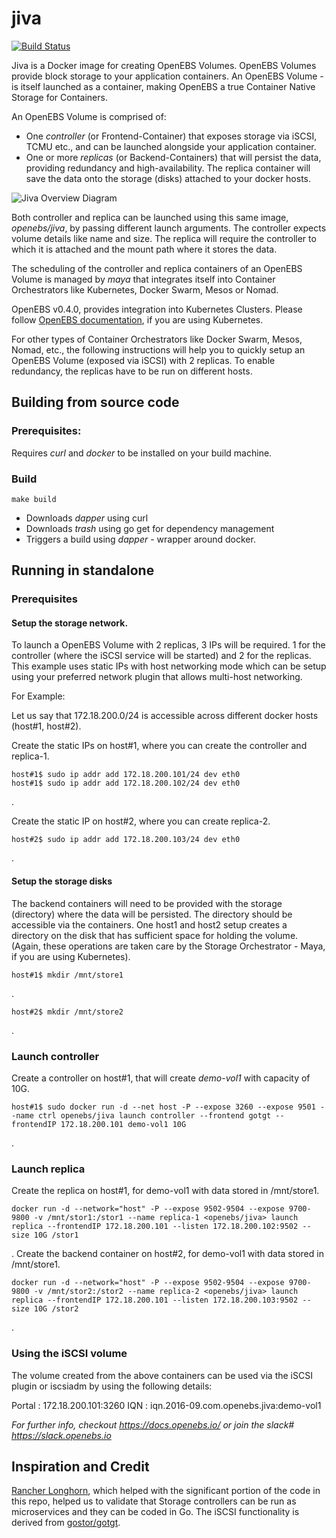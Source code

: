 # jiva

[![Build Status](https://travis-ci.org/openebs/jiva.svg?branch=master)](https://travis-ci.org/openebs/jiva)

Jiva is a Docker image for creating OpenEBS Volumes. OpenEBS Volumes provide block storage to your application containers. An OpenEBS Volume - is itself launched as a container, making OpenEBS a true Container Native Storage for Containers.


An OpenEBS Volume is comprised of:
- One *controller* (or Frontend-Container) that exposes storage via iSCSI, TCMU etc., and can be launched alongside your application container.
- One or more *replicas* (or Backend-Containers) that will persist the data, providing redundancy and high-availability. The replica container will save the data onto the storage (disks) attached to your docker hosts.

![Jiva Overview Diagram](https://github.com/openebs/openebs/blob/master/documentation/source/_static/JivaExample.png)

Both controller and replica can be launched using this same image, *openebs/jiva*, by passing different launch arguments. The controller expects volume details like name and size. The replica will require the controller to which it is attached and the mount path where it stores the data.

The scheduling of the controller and replica containers of an OpenEBS Volume is managed by *maya* that integrates itself into Container Orchestrators like Kubernetes, Docker Swarm, Mesos or Nomad. 

OpenEBS v0.4.0, provides integration into Kubernetes Clusters. Please follow [OpenEBS documentation](https://docs.openebs.io/), if you are using Kubernetes.

For other types of Container Orchestrators like Docker Swarm, Mesos, Nomad, etc., the following instructions will help you to quickly setup an OpenEBS Volume (exposed via iSCSI) with 2 replicas. To enable redundancy, the replicas have to be run on different hosts.

## Building from source code

### Prerequisites:

Requires *curl* and *docker* to be installed on your build machine. 

### Build

`make build`

- Downloads *dapper* using curl
- Downloads *trash* using go get for dependency management
- Triggers a build using *dapper* - wrapper around docker.


## Running in standalone

### Prerequisites

#### Setup the storage network.

To launch a OpenEBS Volume with 2 replicas, 3 IPs will be required. 1 for the controller (where the iSCSI service will be started) and 2 for the replicas. This example uses static IPs with host networking mode which can be setup using your preferred network plugin that allows multi-host networking.

For Example:

Let us say that 172.18.200.0/24 is accessible across different docker hosts (host#1, host#2).

Create the static IPs on host#1, where you can create the controller and replica-1.

```
host#1$ sudo ip addr add 172.18.200.101/24 dev eth0
host#1$ sudo ip addr add 172.18.200.102/24 dev eth0
```
.

Create the static IP on host#2, where you can create replica-2.

```
host#2$ sudo ip addr add 172.18.200.103/24 dev eth0
```

.
#### Setup the storage disks

The backend containers will need to be provided with the storage (directory) where the data will be persisted. The directory should be accessible via the containers. One host1 and host2 setup creates a directory on the disk that has sufficient space for holding the volume. (Again, these operations are taken care by the Storage Orchestrator - Maya, if you are using Kubernetes).

```
host#1$ mkdir /mnt/store1
```
.
```
host#2$ mkdir /mnt/store2
```

.
### Launch controller

Create a controller on host#1, that will create *demo-vol1* with capacity of 10G.

```
host#1$ sudo docker run -d --net host -P --expose 3260 --expose 9501 --name ctrl openebs/jiva launch controller --frontend gotgt --frontendIP 172.18.200.101 demo-vol1 10G
```

.
### Launch replica


Create the replica on host#1, for demo-vol1 with data stored in /mnt/store1.

```
docker run -d --network="host" -P --expose 9502-9504 --expose 9700-9800 -v /mnt/stor1:/stor1 --name replica-1 <openebs/jiva> launch replica --frontendIP 172.18.200.101 --listen 172.18.200.102:9502 --size 10G /stor1
```
.
Create the backend container on host#2, for demo-vol1 with data stored in /mnt/store1.

```
docker run -d --network="host" -P --expose 9502-9504 --expose 9700-9800 -v /mnt/stor2:/stor2 --name replica-2 <openebs/jiva> launch replica --frontendIP 172.18.200.101 --listen 172.18.200.103:9502 --size 10G /stor2
```
.
### Using the iSCSI volume

The volume created from the above containers can be used via the iSCSI plugin or iscsiadm by using the following details:

Portal : 172.18.200.101:3260
IQN : iqn.2016-09.com.openebs.jiva:demo-vol1


*For further info, checkout https://docs.openebs.io/ or join the slack# https://slack.openebs.io*

## Inspiration and Credit

[Rancher Longhorn](https://github.com/rancher/longhorn), which helped with the significant portion of the code in this repo, helped us to validate that Storage controllers can be run as microservices and they can be coded in Go. The iSCSI functionality is derived from [gostor/gotgt](https://github.com/gostor/gotgt).
